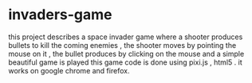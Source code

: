 invaders-game
=============
this project describes a space invader game where a shooter produces bullets to kill the coming enemies ,
the shooter moves by pointing the mouse on it ,
the bullet produces by clicking on the mouse
and a simple beautiful game is played
this game code is done using pixi.js , html5 .
it works on google chrome and firefox.



